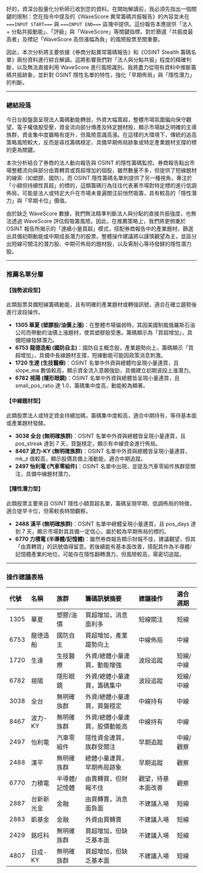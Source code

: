 好的，資深台股量化分析師已收到您的資料。在開始解讀前，我必須先指出一個關鍵的限制：您在指令中提及的《WaveScore 異常籌碼共振報告》的內容並未在 `===INPUT START===` 與 `===INPUT END===` 區塊中提供。這份報告本應提供「法人 + 分點共振動能」、「評級」與「WaveScore」等關鍵指標，對於篩選「共振度最高者」及標記「WaveScore 高但漲幅為負」的風險股票至關重要。

因此，本次分析將主要依據《券商分點異常籌碼報告》和《OSINT Stealth 籌碼名單》兩份資料進行綜合解讀。這將影響我們對「法人與分點共振」程度的精確判斷，以及無法直接利用 WaveScore 進行風險識別。我將盡力從現有資料中推斷籌碼共振跡象，並針對 OSINT 隱性名單的特性，強化「早期佈局」與「隱性潛力」的判斷。

---

### 總結段落

今日台股盤面呈現法人籌碼動能轉弱，外資大幅賣超，整體市場氛圍偏向保守觀望。電子權值股受壓，資金流向部分傳產及特定題材股，顯示市場缺乏明確的主導族群，資金集中度雖略有提升，但風險意識高漲。在這樣的大環境下，傳統的追高策略風險較大，反而是尋找籌碼穩定、具備早期佈局跡象或特定產業題材支撐的標的更為關鍵。

本次分析結合了券商的法人動向報告與 OSINT 的隱性籌碼監控。券商報告點出市場整體流向與部分由賣轉買或買超增加的個股，雖然數量不多，但提供了短線題材的線索（如塑膠、國防）。而 OSINT 隱性籌碼名單則提供了另一種視角，專注於「小額但持續性買超」的標的，這類籌碼行為往往代表著市場對特定標的進行低調佈局，可能是法人或特定大戶在市場未普遍關注前悄然吸籌，具有較高的「隱性潛力」與「早期卡位」價值。

由於缺乏 WaveScore 數據，我們無法精準判斷法人與分點的直接共振強度，也無法透過 WaveScore 評估假吸籌風險。因此，在推薦策略上，我們將更側重於 OSINT 報告所揭示的「連續小量買超」模式，搭配券商報告中的產業題材，篩選出具備初期動能或中期成長潛力的股票。整體操作建議將以謹慎觀望為主，並區分出短線可關注的潛力股、中期可佈局的題材股，以及需耐心等待發酵的隱性潛力股。

---

### 推薦名單分層

#### 【強勢波段型】
此類股票具備短線籌碼動能，且有明確的產業題材或轉強訊號，適合在確立趨勢後進行波段操作。
*   **1305 華夏 (塑膠股/油價上漲)**：在整體市場偏弱時，其因美國制裁俄羅斯石油公司而帶動的油價上漲題材，使其塑膠股受惠。籌碼顯示為「買超增加」，具備短線發酵潛力。
*   **6753 龍德造船 (國防自主)**：國防自主概念股，產業趨勢向上，籌碼顯示「買超增加」，具備中長線題材支撐，短線動能可能因政策消息刺激。
*   **1720 生達 (生技醫療)**：OSINT 名單中外資與總體均呈現小量連買，且 slope_ma 數值較高，顯示資金流入意願強勁，具備建立初期波段上漲潛力。
*   **6782 視陽 (隱形眼鏡)**：OSINT 名單中外資與總體皆呈現小量連買，且 small_pos_ratio 達 1.0，籌碼集中度高，動能較為顯著。

#### 【中線題材型】
此類股票法人或特定資金持續加碼，籌碼集中度較高，適合中期持有，等待基本面或產業題材發酵。
*   **3038 全台 (無明確族群)**：OSINT 名單中外資與總體皆呈現小量連買，且 pos_streak 達到 7 天，買盤穩定，顯示有中線資金進行佈局。
*   **8467 波力-KY (無明確族群)**：OSINT 名單中外資與總體皆呈現小量連買，mk_z 值較高，顯示股價具備上漲動能，適合中期追蹤。
*   **2497 怡利電 (汽車零組件)**：OSINT 名單中出現，並提及汽車零組件族群受關注，具備中線題材潛力。

#### 【隱性潛力型】
此類股票主要來自 OSINT 隱性小額買超名單，籌碼呈現早期、低調佈局的特徵，適合提早卡位，但需較長時間觀察。
*   **2488 漢平 (無明確族群)**：OSINT 名單中總體呈現小量連買，且 pos_days 達到 7 天，顯示市場對其具備一定信心，屬於較為早期佈局的標的。
*   **6770 力積電 (半導體/記憶體)**：雖然券商報告顯示財報不佳，建議觀望，但其「由賣轉買」的訊號值得留意。若後續能有基本面改善，搭配其作為半導體/記憶體產業的地位，可能存在隱性翻轉潛力，但風險較高，需密切追蹤。

---

### 操作建議表格

| 代號 | 名稱 | 族群 | 籌碼訊號摘要 | 建議操作 | 適合週期 |
|:-----|:-----|:-----|:-------------|:---------|:---------|
| 1305 | 華夏 | 塑膠/油價 | 買超增加，消息面利多 | 短線關注 | 短線 |
| 6753 | 龍德造船 | 國防自主 | 買超增加，產業趨勢向上 | 中線佈局 | 中線 |
| 1720 | 生達 | 生技醫療 | 外資/總體小量連買，動能增強 | 波段追蹤 | 短線/中線 |
| 6782 | 視陽 | 隱形眼鏡 | 外資/總體小量連買，籌碼集中 | 波段追蹤 | 短線/中線 |
| 3038 | 全台 | 無明確族群 | 外資/總體小量連買，買盤穩定 | 中線持有 | 中線 |
| 8467 | 波力-KY | 無明確族群 | 外資/總體小量連買，股價動能高 | 中線持有 | 中線 |
| 2497 | 怡利電 | 汽車零組件 | 隱性資金連買，族群受關注 | 早期追蹤 | 中線/觀察 |
| 2488 | 漢平 | 無明確族群 | 總體小量連買，早期佈局跡象 | 早期追蹤 | 觀察 |
| 6770 | 力積電 | 半導體/記憶體 | 由賣轉買，但財報不佳 | 觀望，待基本面改善 | 觀察 |
| 2887 | 台新新光金 | 金融 | 由買轉賣，消息面負面 | 不建議入場 | 短線 |
| 2883 | 凱基金 | 金融 | 外資由買轉賣 | 不建議入場 | 短線 |
| 2429 | 銘旺科 | 無明確族群 | 買超增加，但缺乏基本面 | 不建議入場 | 短線 |
| 4807 | 日成-KY | 無明確族群 | 買超增加，但缺乏基本面 | 不建議入場 | 短線 |